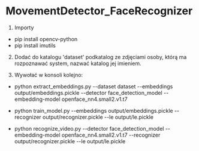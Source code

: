 # MovementDetector_FaceRecognizer

1. Importy
- pip install opencv-python
- pip install imutils

2. Dodać do katalogu 'dataset' podkatalog ze zdjęciami osoby, którą ma rozpoznawać system, nazwać katalog jej imieniem.

3. Wywołać w konsoli kolejno:

- python extract_embeddings.py --dataset dataset --embeddings output/embeddings.pickle --detector face_detection_model --embedding-model openface_nn4.small2.v1.t7

- python train_model.py --embeddings output/embeddings.pickle --recognizer output/recognizer.pickle --le output/le.pickle

- python recognize_video.py --detector face_detection_model --embedding-model openface_nn4.small2.v1.t7 --recognizer output/recognizer.pickle --le output/le.pickle
